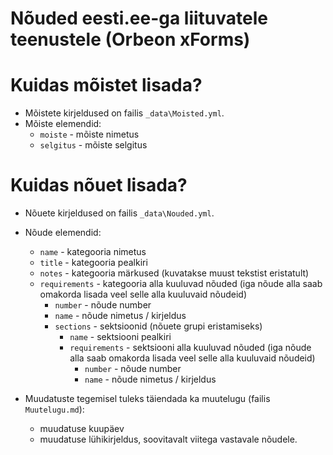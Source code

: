 # Nõuded eesti.ee-ga liituvatele teenustele (Orbeon xForms)

# Kuidas mõistet lisada?

- Mõistete kirjeldused on failis `_data\Moisted.yml`.
- Mõiste elemendid:
  - `moiste` - mõiste nimetus
  - `selgitus` - mõiste selgitus


# Kuidas nõuet lisada?

- Nõuete kirjeldused on failis `_data\Nouded.yml`.
- Nõude elemendid:
  - `name` - kategooria nimetus
  - `title` - kategooria pealkiri
  - `notes` - kategooria märkused (kuvatakse muust tekstist eristatult)
  - `requirements` - kategooria alla kuuluvad nõuded (iga nõude alla saab omakorda lisada veel selle alla kuuluvaid nõudeid)
    - `number` - nõude number
    - `name` - nõude nimetus / kirjeldus
    - `sections` - sektsioonid (nõuete grupi eristamiseks)
      - `name` - sektsiooni pealkiri
      - `requirements` - sektsiooni alla kuuluvad nõuded (iga nõude alla saab omakorda lisada veel selle alla kuuluvaid nõudeid)
        - `number` - nõude number
        - `name` - nõude nimetus / kirjeldus
    
- Muudatuste tegemisel tuleks täiendada ka muutelugu (failis `Muutelugu.md`):
  - muudatuse kuupäev
  - muudatuse lühikirjeldus, soovitavalt viitega vastavale nõudele.
